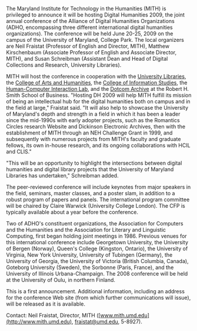 The Maryland Institute for Technology in the Humanities (MITH) is privileged to announce it will be hosting Digital Humanities 2009, the joint annual conference of the Alliance of Digital Humanities Organizations (ADHO, encompassing three different international digital humanities organizations). The conference will be held June 20-25, 2009 on the campus of the University of Maryland, College Park. The local organizers are Neil Fraistat (Professor of English and Director, MITH), Matthew Kirschenbaum (Associate Professor of English and Associate Director, MITH), and Susan Schreibman (Assistant Dean and Head of Digital Collections and Research, University Libraries).

MITH will host the conference in cooperation with the [University Libraries](http://www.lib.umd.edu), the [College of Arts and Humanities](http://www.arhu.umd.edu), the [College of Information Studies](http://ischool.umd.edu/), the [Human-Computer Interaction Lab](http://www.cs.umd.edu/hcil), and the [Dotcom Archive](http://www.dotcomarchive.org/) at the Robert H. Smith School of Business. "Hosting DH 2009 will help MITH fulfill its mission of being an intellectual hub for the digital humanities both on campus and in the field at large," Fraistat said. "It will also help to showcase the University of Maryland's depth and strength in a field in which it has been a leader since the mid-1990s with early adopter projects, such as the Romantics Circles research Website and Dickinson Electronic Archives, then with the establishment of MITH through an NEH Challenge Grant in 1999, and subsequently with numerous projects from MITH's faculty and graduate fellows, its own in-house research, and its ongoing collaborations with HCIL and CLIS."

"This will be an opportunity to highlight the intersections between digital humanities and digital library projects that the University of Maryland Libraries has undertaken," Schreibman added.

The peer-reviewed conference will include keynotes from major speakers in the field, seminars, master classes, and a poster slam, in addition to a robust program of papers and panels. The international program committee will be chaired by Claire Warwick (University College London). The CFP is typically available about a year before the conference.

Two of ADHO's constituent organizations, the Association for Computers and the Humanities and the Association for Literary and Linguistic Computing, first began holding joint meetings in 1986. Previous venues for this international conference include Georgetown University, the University of Bergen (Norway), Queen's College (Kingston, Ontario), the University of Virginia, New York University, University of Tubingen (Germany), the University of Georgia, the University of Victoria (British Columbia, Canada), Goteborg University (Sweden), the Sorbonne (Paris, France), and the University of Illinois Urbana-Champaign. The 2008 conference will be held at the University of Oulu, in northern Finland.

This is a first announcement. Additional information, including an address for the conference Web site (from which further communications will issue), will be released as it is available.

Contact: Neil Fraistat, Director, MITH ([www.mith.umd.edu](http://www.mith.umd.edu), fraistat@umd.edu, 5-8927).